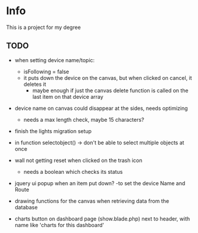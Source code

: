 # Info

This is a project for my degree

## TODO

* when setting device name/topic:
	- isFollowing = false
	- it puts down the device on the canvas, but when clicked on cancel, it deletes it
		- maybe enough if just the canvas delete function is called on the last item on that device array

* device name on canvas could disappear at the sides, needs optimizing
	- needs a max length check, maybe 15 characters?

* finish the lights migration setup

* in function selectobject() -> don't be able to select multiple objects at once
* wall not getting reset when clicked on the trash icon
	- needs a boolean which checks its status

* jquery ui popup when an item put down? -to set the device Name and Route

* drawing functions for the canvas when retrieving data from the database

* charts button on dashboard page (show.blade.php) next to header, with name like 'charts for this dashboard'
